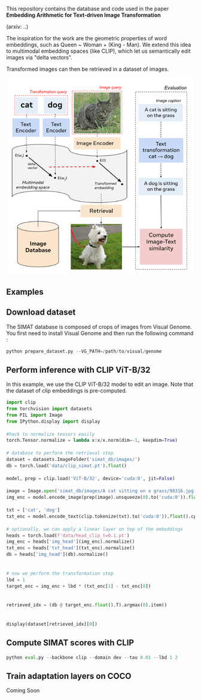 This repository contains the database and code used in the paper **Embedding Arithmetic for Text-driven Image Transformation**

(arxiv: ..)

The inspiration for the work are the geometric properties of word embeddings, such as Queen ~ Woman + (King - Man).
We extend this idea to multimodal embedding spaces (like CLIP), which let us semantically edit images via "delta vectors". 

Transformed images can then be retrieved in a dataset of images.

![method](assets/method.png)

## Examples


## Download dataset

The SIMAT database is composed of crops of images from Visual Genome. You first need to install Visual Genome and then run the following command :

```python
python prepare_dataset.py --VG_PATH=/path/to/visual/genome
```

## Perform inference with CLIP ViT-B/32

In this example, we use the CLIP ViT-B/32 model to edit an image. Note that the dataset of clip embeddings is pre-computed.

```python
import clip
from torchvision import datasets
from PIL import Image
from IPython.display import display

#hack to normalize tensors easily
torch.Tensor.normalize = lambda x:x/x.norm(dim=-1, keepdim=True)

# database to perform the retrieval step
dataset = datasets.ImageFolder('simat_db/images/')
db = torch.load('data/clip_simat.pt').float()

model, prep = clip.load('ViT-B/32', device='cuda:0', jit=False)

image = Image.open('simat_db/images/A cat sitting on a grass/98316.jpg')
img_enc = model.encode_image(prep(image).unsqueeze(0).to('cuda:0')).float().cpu().detach().normalize()

txt = ['cat', 'dog']
txt_enc = model.encode_text(clip.tokenize(txt).to('cuda:0')).float().cpu().detach().normalize()

# optionally, we can apply a linear layer on top of the embeddings
heads = torch.load(f'data/head_clip_t=0.1.pt')
img_enc = heads['img_head'](img_enc).normalize()
txt_enc = heads['txt_head'](txt_enc).normalize()
db = heads['img_head'](db).normalize()


# now we perform the transformation step
lbd = 1
target_enc = img_enc + lbd * (txt_enc[1] - txt_enc[0])


retrieved_idx = (db @ target_enc.float().T).argmax(0).item()


display(dataset[retrieved_idx][0])

```


## Compute SIMAT scores with CLIP


```python
python eval.py --backbone clip --domain dev --tau 0.01 --lbd 1 2
```


## Train adaptation layers on COCO

Coming Soon
